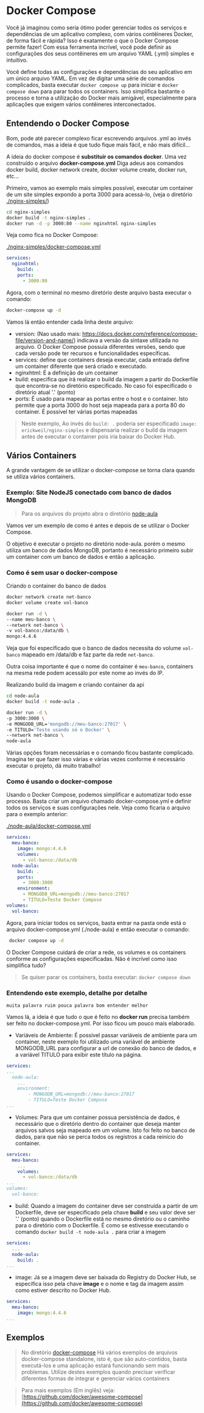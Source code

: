 # Docker Compose

Você já imaginou como seria ótimo poder gerenciar todos os serviços e dependências de um aplicativo complexo, com vários contêineres Docker, de forma fácil e rápida? Isso é exatamente o que o Docker Compose permite fazer! Com essa ferramenta incrível, você pode definir as configurações dos seus contêineres em um arquivo YAML (.yml) simples e intuitivo. 

Você define todas as configurações e dependências do seu aplicativo em um único arquivo YAML. Em vez de digitar uma série de comandos complicados, basta executar `docker compose up` para iniciar e `docker compose down` para parar todos os containers. Isso simplifica bastante o processo e torna a utilização do Docker mais amigável, especialmente para aplicações que exigem vários contêineres interconectados.

## Entendendo o Docker Compose

Bom, pode até parecer complexo ficar escrevendo arquivos .yml ao invés de comandos, mas a ideia é que tudo fique mais fácil, e não mais difícil...

A ideia do docker compose é **substituir os comandos docker**. Uma vez construído o arquivo **docker-compose.yml** Diga adeus aos comandos docker build, docker network create, docker volume create, docker run, etc... 

Primeiro, vamos ao exemplo mais simples possível, executar um container de um site simples expondo a porta 3000 para acessá-lo, (veja o diretório [./nginx-simples/](./nginx-simples/))
```bash
cd nginx-simples
docker build -t nginx-simples .
docker run -d -p 3000:80 --name nginxhtml nginx-simples
```

Veja como fica no Docker Compose:

[./nginx-simples/docker-compose.yml](./nginx-simples/docker-compose.yml)
```yml
services:
  nginxhtml:
    build: .
    ports:
      - 3000:80
```

Agora, com o terminal no mesmo diretório deste arquivo basta executar o comando:
```bash
docker-compose up -d
```

Vamos lá então entender cada linha deste arquivo:
- version: (Nao usado mais: https://docs.docker.com/reference/compose-file/version-and-name/) indicava a versão da sintaxe utilizada no arquivo. O Docker Compose possuia diferentes versões, sendo que cada versão pode ter recursos e funcionalidades específicas.
- services: define que containers deseja executar, cada entrada define um container diferente que será criado e executado.
- nginxhtml: É a definição de um container
- build: especifica que irá realizar o build da imagem a partir do Dockerfile que encontra-se no diretório especificado. No caso foi especificado o diretório atual '.' (ponto) 
- ports: É usado para mapear as portas entre o host e o container. Isto permite que a porta 3000 do host seja mapeada para a porta 80 do container. É possível ter várias portas mapeadas

> Neste exemplo, Ao invés do `build: .` poderia ser especificado `image: erickweil/nginx-simples` e dispensaria realizar o build da imagem antes de executar o container pois iria baixar do Docker Hub.

## Vários Containers

A grande vantagem de se utilizar o docker-compose se torna clara quando se utiliza vários containers.

### Exemplo: Site NodeJS conectado com banco de dados MongoDB

> Para os arquivos do projeto abra o diretório [node-aula](./node-aula/)

Vamos ver um exemplo de como é antes e depois de se utilizar o Docker Compose.

O objetivo é executar o projeto no diretório node-aula. porém o mesmo utiliza um banco de dados MongoDB, portanto é necessário primeiro subir um container com um banco de dados e então a aplicação.

### Como é sem usar o docker-compose
Criando o container do banco de dados
```bash
docker network create net-banco
docker volume create vol-banco

docker run -d \
--name meu-banco \
--network net-banco \
-v vol-banco:/data/db \
mongo:4.4.6
```
Veja que foi especificado que o banco de dados necessita do volume `vol-banco` mapeado em /data/db e faz parte da rede `net-banco`. 

Outra coisa importante é que o nome do container é `meu-banco`, containers na mesma rede podem acessálo por este nome ao invés do IP.

Realizando build da imagem e criando container da api
```bash
cd node-aula
docker build -t node-aula .

docker run -d \
-p 3000:3000 \
-e MONGODB_URL='mongodb://meu-banco:27017' \
-e TITULO='Teste usando só o Docker' \
--network net-banco \
node-aula
```
Várias opções foram necessárias e o comando ficou bastante complicado. Imagina ter que fazer isso várias e várias vezes conforme é necessário executar o projeto, dá muito trabalho!

### Como é usando o docker-compose
Usando o Docker Compose, podemos simplificar e automatizar todo esse processo. Basta criar um arquivo chamado docker-compose.yml e definir todos os serviços e suas configurações nele. Veja como ficaria o arquivo para o exemplo anterior:

[./node-aula/docker-compose.yml](./node-aula/docker-compose.yml)
```yml
services:
  meu-banco:
    image: mongo:4.4.6
    volumes:
      - vol-banco:/data/db
  node-aula:
    build: .
    ports:
      - 3000:3000
    environment:
      - MONGODB_URL=mongodb://meu-banco:27017
      - TITULO=Teste Docker Compose
volumes:
  vol-banco:
```

Agora, para iniciar todos os serviços, basta entrar na pasta onde está o arquivo docker-compose.yml (./node-aula) e então executar o comando:
```bash
 docker compose up -d 
``` 

O Docker Compose cuidará de criar a rede, os volumes e os containers conforme as configurações especificadas. Não é incrível como isso simplifica tudo?

> Se quiser parar os containers, basta executar: `docker compose down`

### Entendendo este exemplo, detalhe por detalhe

`muita palavra ruim pouca palavra bom entender melhor`

Vamos lá, a ideia é que tudo o que é feito no **docker run** precisa também ser feito no docker-compose.yml. Por isso ficou um pouco mais elaborado.

- Variáveis de Ambiente: É possível passar variáveis de ambiente para um container, neste exemplo foi utilizado uma variável de ambiente MONGODB_URL para configurar a url de conexão do banco de dados, e a variável TITULO para exibir este título na página.
```yaml
services:
...
  node-aula:
    ...
	environment:
    	- MONGODB_URL=mongodb://meu-banco:27017
    	- TITULO=Teste Docker Compose
...
```

- Volumes: Para que um container possua persistência de dados, é necessário que o diretório dentro do container que deseja manter arquivos salvos seja mapeado em um volume. Isto foi feito no banco de dados, para que não se perca todos os registros a cada reinício do container.
```yml
services:
  meu-banco:
    ...
    volumes:
      - vol-banco:/data/db
...
volumes:
  vol-banco:
```

- build: Quando a imagem do container deve ser construída a partir de um Dockerfile, deve ser especificado pela chave **build** e seu valor deve ser '.' (ponto) quando o Dockerfile está no mesmo diretório ou o caminho para o diretório com o Dockerfile. É como se estivesse executando o comando `docker build -t node-aula .` para criar a imagem
```yml
services:
  ...
  node-aula:
    build: .
...
```

- image: Já se a imagem deve ser baixada do Registry do Docker Hub, se especifica isso pela chave **image** e o nome e tag da imagem assim como estiver descrito no Docker Hub.
```yml
services:
  meu-banco:
    image: mongo:4.4.6
...
```

## Exemplos

> No diretório [docker-compose](./docker-compose/) Há vários exemplos de arquivos docker-compose standalone, isto é, que são auto-contidos, basta executá-los e uma aplicação estará funcionando sem mais problemas. Utilize destes exemplos quando precisar verificar diferentes formas de integrar e gerenciar vários containers

> Para mais exemplos (Em inglês) veja: [https://github.com/docker/awesome-compose](https://github.com/docker/awesome-compose)

